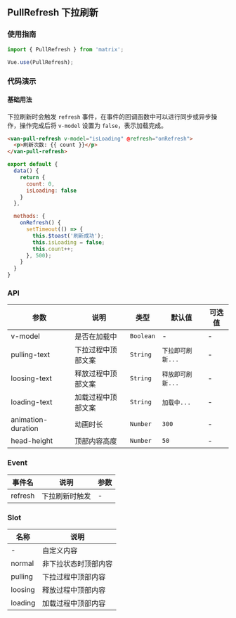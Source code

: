 ## PullRefresh 下拉刷新

### 使用指南
``` javascript
import { PullRefresh } from 'matrix';

Vue.use(PullRefresh);
```

### 代码演示

#### 基础用法
下拉刷新时会触发 `refresh` 事件，在事件的回调函数中可以进行同步或异步操作，操作完成后将 `v-model` 设置为 `false`，表示加载完成。

```html
<van-pull-refresh v-model="isLoading" @refresh="onRefresh">
  <p>刷新次数: {{ count }}</p>
</van-pull-refresh>
```

```javascript
export default {
  data() {
    return {
      count: 0,
      isLoading: false
    }
  },

  methods: {
    onRefresh() {
      setTimeout(() => {
        this.$toast('刷新成功');
        this.isLoading = false;
        this.count++;
      }, 500);
    }
  }
}
```

### API

| 参数 | 说明 | 类型 | 默认值 | 可选值 |
|-----------|-----------|-----------|-------------|-------------|
| v-model | 是否在加载中 | `Boolean` | - | - |
| pulling-text | 下拉过程中顶部文案 | `String` | `下拉即可刷新...` | - |
| loosing-text | 释放过程中顶部文案 | `String` | `释放即可刷新...` | - |
| loading-text | 加载过程中顶部文案 | `String` | `加载中...` | - |
| animation-duration | 动画时长 | `Number` | `300` | - |
| head-height | 顶部内容高度 | `Number` | `50` | - |

### Event

| 事件名 | 说明 | 参数 |
|-----------|-----------|-----------|
| refresh | 下拉刷新时触发 | - |

### Slot

| 名称 | 说明 |
|-----------|-----------|
| - | 自定义内容 |
| normal | 非下拉状态时顶部内容 |
| pulling | 下拉过程中顶部内容 |
| loosing | 释放过程中顶部内容 |
| loading | 加载过程中顶部内容 |
